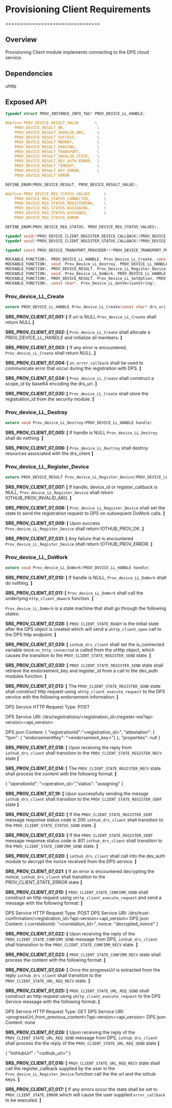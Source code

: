 # Provisioning Client Requirements

================================

## Overview

Provisioning Client module implements connecting to the DPS cloud service.

## Dependencies

uhttp

## Exposed API

```c
typedef struct PROV_INSTANCE_INFO_TAG* PROV_DEVICE_LL_HANDLE;

#define PROV_DEVICE_RESULT_VALUE       \
    PROV_DEVICE_RESULT_OK,              \
    PROV_DEVICE_RESULT_INVALID_ARG,     \
    PROV_DEVICE_RESULT_SUCCESS,         \
    PROV_DEVICE_RESULT_MEMORY,          \
    PROV_DEVICE_RESULT_PARSING,         \
    PROV_DEVICE_RESULT_TRANSPORT,       \
    PROV_DEVICE_RESULT_INVALID_STATE,   \
    PROV_DEVICE_RESULT_DEV_AUTH_ERROR,  \
    PROV_DEVICE_RESULT_TIMEOUT,         \
    PROV_DEVICE_RESULT_KEY_ERROR,       \
    PROV_DEVICE_RESULT_ERROR

DEFINE_ENUM(PROV_DEVICE_RESULT, PROV_DEVICE_RESULT_VALUE);

#define PROV_DEVICE_REG_STATUS_VALUES      \
    PROV_DEVICE_REG_STATUS_CONNECTED,      \
    PROV_DEVICE_REG_STATUS_REGISTERING,    \
    PROV_DEVICE_REG_STATUS_ASSIGNING,      \
    PROV_DEVICE_REG_STATUS_ASSIGNED,       \
    PROV_DEVICE_REG_STATUS_ERROR

DEFINE_ENUM(PROV_DEVICE_REG_STATUS, PROV_DEVICE_REG_STATUS_VALUES);

typedef void(*PROV_DEVICE_CLIENT_REGISTER_DEVICE_CALLBACK)(PROV_DEVICE_RESULT register_result, const char* iothub_uri, const char* device_id, void* user_context);
typedef void(*PROV_DEVICE_CLIENT_REGISTER_STATUS_CALLBACK)(PROV_DEVICE_REG_STATUS reg_status, void* user_context);

typedef const PROV_DEVICE_TRANSPORT_PROVIDER*(*PROV_DEVICE_TRANSPORT_PROVIDER_FUNCTION)(void);

MOCKABLE_FUNCTION(, PROV_DEVICE_LL_HANDLE, Prov_Device_LL_Create, const char*, dps_uri, const char*, scope_id, PROV_DEVICE_TRANSPORT_PROVIDER_FUNCTION, dps_protocol);
MOCKABLE_FUNCTION(, void, Prov_Device_LL_Destroy, PROV_DEVICE_LL_HANDLE, handle);
MOCKABLE_FUNCTION(, PROV_DEVICE_RESULT, Prov_Device_LL_Register_Device, PROV_DEVICE_LL_HANDLE, handle, PROV_DEVICE_CLIENT_REGISTER_DEVICE_CALLBACK, register_callback, void*, user_context, PROV_DEVICE_CLIENT_REGISTER_STATUS_CALLBACK, reg_status_cb, void*, status_user_ctext);
MOCKABLE_FUNCTION(, void, Prov_Device_LL_DoWork, PROV_DEVICE_LL_HANDLE, handle);
MOCKABLE_FUNCTION(, PROV_DEVICE_RESULT, Prov_Device_LL_SetOption, PROV_DEVICE_LL_HANDLE, handle, const char*, optionName, const void*, value);
MOCKABLE_FUNCTION(, const char*, Prov_Device_LL_GetVersionString);
```

### Prov_device_LL_Create

```c
extern PROV_DEVICE_LL_HANDLE Prov_device_LL_Create(const char* drs_uri, IOTHUB_PROV_ON_ERROR_CALLBACK on_error_callback, void* user_context);
```

**SRS_PROV_CLIENT_07_001: [** If uri is NULL `Prov_device_LL_Create` shall return NULL.**]**

**SRS_PROV_CLIENT_07_002: [** `Prov_device_LL_Create` shall allocate a PROV_DEVICE_LL_HANDLE and initialize all members. **]**

**SRS_PROV_CLIENT_07_003: [** If any error is encountered, `Prov_device_LL_Create` shall return NULL. **]**

**SRS_PROV_CLIENT_07_004: [** `on_error_callback` shall be used to communicate error that occur during the registration with DPS. **]**

**SRS_PROV_CLIENT_07_034: [** `Prov_device_LL_Create` shall construct a scope_id by base64 encoding the drs_uri. **]**

**SRS_PROV_CLIENT_07_035: [** `Prov_device_LL_Create` shall store the registration_id from the security module. **]**

### Prov_device_LL_Destroy

```c
extern void Prov_device_LL_Destroy(PROV_DEVICE_LL_HANDLE handle)
```

**SRS_PROV_CLIENT_07_005: [** If handle is NULL `Prov_device_LL_Destroy` shall do nothing. **]**

**SRS_PROV_CLIENT_07_006: [** `Prov_device_LL_Destroy` shall destroy resources associated with the drs_client **]**

### Prov_device_LL_Register_Device

```c
extern PROV_DEVICE_RESULT Prov_device_LL_Register_Device(PROV_DEVICE_LL_HANDLE handle, const char* device_id, IOTHUB_PROV_REGISTER_DEVICE_CALLBACK register_callback, void* user_context)
```

**SRS_PROV_CLIENT_07_007: [** If handle, device_id or register_callback is NULL, `Prov_device_LL_Register_Device` shall return IOTHUB_PROV_INVALID_ARG. **]**

**SRS_PROV_CLIENT_07_008: [** `Prov_device_LL_Register_Device` shall set the state to send the registration request to DPS on subsequent DoWork calls. **]**

**SRS_PROV_CLIENT_07_009: [** Upon success `Prov_device_LL_Register_Device` shall return IOTHUB_PROV_OK. **]**

**SRS_PROV_CLIENT_07_031: [** Any failure that is encountered `Prov_device_LL_Register_Device` shall return IOTHUB_PROV_ERROR. **]**

### Prov_device_LL_DoWork

```c
extern void Prov_device_LL_DoWork(PROV_DEVICE_LL_HANDLE handle)
```

**SRS_PROV_CLIENT_07_010: [** If handle is NULL, `Prov_device_LL_DoWork` shall do nothing. **]**

**SRS_PROV_CLIENT_07_011: [** `Prov_device_LL_DoWork` shall call the underlying `http_client_dowork` function. **]**

`Prov_device_LL_DoWork` is a state machine that shall go through the following states:

**SRS_PROV_CLIENT_07_028: [** `PROV_CLIENT_STATE_READY` is the initial state after the DPS object is created which will send a `uhttp_client_open` call to the DPS http endpoint. **]**

**SRS_PROV_CLIENT_07_029: [** `iothub_drs_client` shall set the is_connected variable once `on_http_connected` is called from the uHttp object, which causes the transition to the `PROV_CLIENT_STATE_REGISTER_SEND` state. **]**

**SRS_PROV_CLIENT_07_030: [** `PROV_CLIENT_STATE_REGISTER_SEND` state shall retrieve the endorsement_key and register_id from a call to the dev_auth modules function. **]**

**SRS_PROV_CLIENT_07_013: [** The `PROV_CLIENT_STATE_REGISTER_SEND` state shall construct http request using `uhttp_client_execute_request` to the DPS service with the following endorsement information: **]**

DPS Service HTTP Request Type: POST

DPS Service URI:
    /drs/registrations/<registration_id>/register-me?api-version=<api_version>

DPS json Content:
    { "registrationId":"<registration_id>", "attestation": { "tpm": { "endorsementKey": "<endorsement_key>"} }, "properties": null }

**SRS_PROV_CLIENT_07_018: [** Upon receiving the reply from `iothub_drs_client` shall transition to the `PROV_CLIENT_STATE_REGISTER_RECV` state **]**

**SRS_PROV_CLIENT_07_014: [** The `PROV_CLIENT_STATE_REGISTER_RECV` state shall process the content with the following format: **]**

{ "operationId": "<operation_id>","status": "assigning" }

**SRS_PROV_CLIENT_07_19: [** Upon successfully sending the messge `iothub_drs_client` shall transition to the `PROV_CLIENT_STATE_REGISTER_SENT` state  **]**

**SRS_PROV_CLIENT_07_032: [** If the `PROV_CLIENT_STATE_REGISTER_SENT` message response status code is 200 `iothub_drs_client` shall transition to the `PROV_CLIENT_STATE_STATUS_SEND` state. **]**

**SRS_PROV_CLIENT_07_033: [** If the `PROV_CLIENT_STATE_REGISTER_SENT` message response status code is 401 `iothub_drs_client` shall transition to the `PROV_CLIENT_STATE_CONFIRM_SEND` state. **]**

**SRS_PROV_CLIENT_07_020: [** `iothub_drs_client` shall call into the dev_auth module to decrypt the nonce received from the DPS service. **]**

**SRS_PROV_CLIENT_07_021: [** If an error is encountered decrypting the nonce, `iothub_drs_client` shall transition to the PROV_CLIENT_STATE_ERROR state **]**

**SRS_PROV_CLIENT_07_015: [** `PROV_CLIENT_STATE_CONFIRM_SEND` shall construct an http request using `uhttp_client_execute_request` and send a message with the following format: **]**

DPS Service HTTP Request Type: POST
DPS Service URI:
    /drs/trust-confirmation/<registration_id>?api-version=<api_version>
DPS json Content:
    {
        correlationId: "<correlation_Id>",
        nonce: "decrypted_nonce"
    }

**SRS_PROV_CLIENT_07_022: [** Upon receiving the reply of the `PROV_CLIENT_STATE_CONFIRM_SEND` message from DPS, `iothub_drs_client` shall transistion to the `PROV_CLIENT_STATE_CONFIRM_RECV` state. **]**

**SRS_PROV_CLIENT_07_023: [** `PROV_CLIENT_STATE_CONFIRM_RECV` state shall process the content with the following format: **]**

**SRS_PROV_CLIENT_07_024: [** Once the progressUrl is extracted from the reply `iothub_drs_client` shall transition to the `PROV_CLIENT_STATE_URL_REQ_RECV` state. **]**

**SRS_PROV_CLIENT_07_025: [** `PROV_CLIENT_STATE_URL_REQ_SEND` shall construct an http request using `uhttp_client_execute_request` to the DPS Service message with the following format: **]**

DPS Service HTTP Request Type: GET
DPS Service URI:
    <progressUrl_from_previous_content>?api-version=<api_version>
DPS json Content:
    none

**SRS_PROV_CLIENT_07_026: [** Upon receiving the reply of the `PROV_CLIENT_STATE_URL_REQ_SEND` message from DPS, `iothub_drs_client` shall process the the reply of the `PROV_CLIENT_STATE_URL_REQ_SEND` state **]**

{
    "IotHubUrl" : "<iothub_url>"
}

**SRS_PROV_CLIENT_07_016: [** `PROV_CLIENT_STATE_URL_REQ_RECV` state shall call the register_callback supplied by the user in the `Prov_device_LL_Register_Device` function call the the url and the iothub keys. **]**

**SRS_PROV_CLIENT_07_017: [** If any errors occur the state shall be set to `PROV_CLIENT_STATE_ERROR` which will cause the user supplied `error_callback` to be executed. **]**
